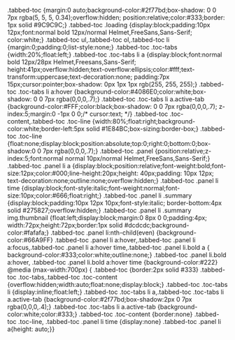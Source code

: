 .tabbed-toc {margin:0 auto;background-color:#2f77bd;box-shadow: 0 0 7px rgba(5, 5, 5, 0.34);overflow:hidden;
position:relative;color:#333;border: 1px solid #9C9C9C;}
.tabbed-toc .loading {display:block;padding:10px 12px;font:normal bold 12px/normal Helmet,FreeSans,Sans-Serif;
color:white;}
.tabbed-toc ul,.tabbed-toc ol,.tabbed-toc li {margin:0;padding:0;list-style:none;}
.tabbed-toc .toc-tabs {width:20%;float:left;}
.tabbed-toc .toc-tabs li a {display:block;font:normal bold 12px/28px Helmet,Freesans,Sans-Serif;
height:41px;overflow:hidden;text-overflow:ellipsis;color:#fff;text-transform:uppercase;text-decoration:none;
padding:7px 15px;cursor:pointer;box-shadow: 0px 1px 1px rgb(255, 255, 255);}
.tabbed-toc .toc-tabs li a:hover {background-color:#4086E0;color:white;box-shadow: 0 0 7px rgba(0,0,0,.7);}
.tabbed-toc .toc-tabs li a.active-tab {background-color:#FFF;color:black;box-shadow: 0 0 7px rgba(0,0,0,.7);
z-index:5;margin:0 -1px 0 0;/* cursor:text; */}
.tabbed-toc .toc-content,.tabbed-toc .toc-line {width:80%;float:right;background-color:white;border-left:5px solid #1E84BC;box-sizing:border-box;}
.tabbed-toc .toc-line {float:none;display:block;position:absolute;top:0;right:0;bottom:0;box-shadow:0 0 7px rgba(0,0,0,.7);}
.tabbed-toc .panel {position:relative;z-index:5;font:normal normal 10px/normal Helmet,FreeSans,Sans-Serif;}
.tabbed-toc .panel li a {display:block;position:relative;font-weight:bold;font-size:12px;color:#000;line-height:20px;height: 40px;padding: 10px 12px;
text-decoration:none;outline:none;overflow:hidden;}
.tabbed-toc .panel li time {display:block;font-style:italic;font-weight:normal;font-size:10px;color:#666;float:right;}
.tabbed-toc .panel li .summary {display:block;padding:10px 12px 10px;font-style:italic;
border-bottom:4px solid #275827;overflow:hidden;}
.tabbed-toc .panel li .summary img.thumbnail {float:left;display:block;margin:0 8px 0 0;padding:4px;
width:72px;height:72px;border:1px solid #dcdcdc;background-color:#fafafa;}
.tabbed-toc .panel li:nth-child(even) {background-color:#66A9FF}
.tabbed-toc .panel li a:hover,.tabbed-toc .panel li a:focus,.tabbed-toc .panel li a:hover time,.tabbed-toc .panel li.bold a {
background-color:#333;color:white;outline:none;}
.tabbed-toc .panel li.bold a:hover,
.tabbed-toc .panel li.bold a:hover time {background-color:#222}
@media (max-width:700px) {
.tabbed-toc {border:2px solid #333}
.tabbed-toc .toc-tabs,.tabbed-toc .toc-content {overflow:hidden;width:auto;float:none;display:block;}
.tabbed-toc .toc-tabs li {display:inline;float:left;}
.tabbed-toc .toc-tabs li a,.tabbed-toc .toc-tabs li a.active-tab {background-color:#2f77bd;box-shadow:2px 0 7px rgba(0,0,0,.4);}
.tabbed-toc .toc-tabs li a.active-tab {background-color:white;color:#333;}
.tabbed-toc .toc-content {border:none}
.tabbed-toc .toc-line,
.tabbed-toc .panel li time {display:none}
.tabbed-toc .panel li a{height: auto;}}
